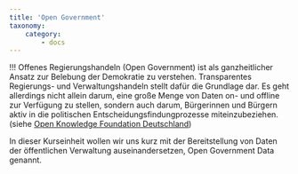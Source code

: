 ```yaml
---
title: 'Open Government'
taxonomy:
    category:
        - docs
---
```


!!! Offenes Regierungshandeln (Open Government) ist als ganzheitlicher Ansatz zur Belebung der Demokratie zu verstehen. Transparentes Regierungs- und Verwaltungshandeln stellt dafür die Grundlage dar. Es geht allerdings nicht allein darum, eine große Menge von Daten on- und offline zur Verfügung zu stellen, sondern auch darum, Bürgerinnen und Bürgern aktiv in die politischen Entscheidungsfindungprozesse miteinzubeziehen. (siehe [Open Knowledge Foundation Deutschland](https://okfn.de/themen/offenes-regierungshandeln/))

In dieser Kurseinheit wollen wir uns kurz mit der Bereitstellung von Daten der öffentlichen Verwaltung auseinandersetzen, Open Government Data genannt.

